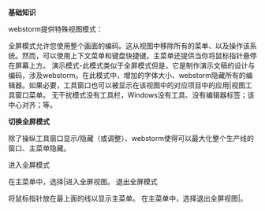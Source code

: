 **基础知识**

webstorm提供特殊视图模式：

全屏模式允许您使用整个画面的编码。这从视图中移除所有的菜单、以及操作该系统。然而，可以使用上下文菜单和键盘快捷键。主菜单还提供当你将鼠标指针悬停在屏幕上方。
演示模式-此模式类似于全屏模式但是，它是制作演示文稿的设计与编码，涉及webstorm。在此模式中，增加的字体大小、webstorm隐藏所有的编辑器。如果必要，工具窗口也可以被显示在该视图中的对应项目中的应用|视图工具窗口菜单。
无干扰模式没有工具栏，Windows没有工具、没有编辑器标签；该中心对齐；等。

**切换全屏模式**

除了操纵工具窗口显示/隐藏（或调整）、webstorm使得可以最大化整个生产线的窗口、主菜单隐藏。

进入全屏模式

在主菜单中，选择|进入全屏视图。
退出全屏模式

将鼠标指针放在最上面的线以显示主菜单。
在主菜单中，选择退出全屏视图|。
